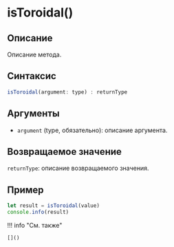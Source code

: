 # isToroidal()

## Описание
Описание метода.

## Синтаксис
```javascript
isToroidal(argument: type) : returnType
```

## Аргументы
- `argument` (type, обязательно): описание аргумента.

## Возвращаемое значение
`returnType`: описание возвращаемого значения.

## Пример
```javascript linenums="1"
let result = isToroidal(value)
console.info(result)
```

!!! info "См. также"

    []()

